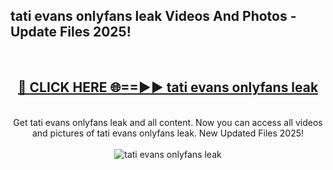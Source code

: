 <h2>tati evans onlyfans leak Videos And Photos - Update Files 2025!</h2>
<br>
<div align="center">
<h2><a href="https://linkcuts.com/hfmhzwbr" rel="nofollow">🔴 CLICK HERE 🌐==►► tati evans onlyfans leak</a></h2>
<br>
Get tati evans onlyfans leak and all content. Now you can access all videos and pictures of tati evans onlyfans leak. New Updated Files 2025!
<br>
<br>
<a href="https://linkcuts.com/hfmhzwbr" rel="nofollow" data-target="animated-image.originalLink"><img src="https://i.ibb.co.com/WyWwxjT/player-gif2.gif" alt="tati evans onlyfans leak" style="max-width: 100%; display: inline-block;" data-target="animated-image.originalImage"></a>
</div>
<br>